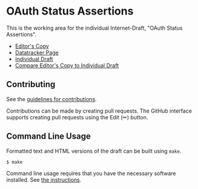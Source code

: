 # OAuth Status Assertions

This is the working area for the individual Internet-Draft, "OAuth Status Assertions".

* [Editor's Copy](https://peppelinux.github.io/draft-demarco-status-attestations/#go.draft-demarco-oauth-status-assertions.html)
* [Datatracker Page](https://datatracker.ietf.org/doc/draft-demarco-oauth-status-assertions)
* [Individual Draft](https://datatracker.ietf.org/doc/html/draft-demarco-oauth-status-assertions)
* [Compare Editor's Copy to Individual Draft](https://peppelinux.github.io/draft-demarco-status-attestations/#go.draft-demarco-oauth-status-assertions.diff)


## Contributing

See the
[guidelines for contributions](https://github.com/peppelinux/draft-demarco-status-attestations/blob/main/CONTRIBUTING.md).

Contributions can be made by creating pull requests.
The GitHub interface supports creating pull requests using the Edit (✏) button.


## Command Line Usage

Formatted text and HTML versions of the draft can be built using `make`.

```sh
$ make
```

Command line usage requires that you have the necessary software installed.  See
[the instructions](https://github.com/martinthomson/i-d-template/blob/main/doc/SETUP.md).

